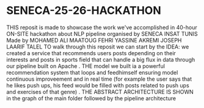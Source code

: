 # SENECA-25-26-HACKATHON
THIS reposit is made to showcase the work we've accomplished in 40-hour  ON-SITE hackathon about NLP pipeline organised by SENECA  INSAT TUNIS 
Made by MOHAMED ALI MAATOUG
FEHRI YASSINE
AKREMI JOSEPH
LAARIF TALEL
TO walk through this reposit we can start by the IDEA:
we created a service that recommends users posts depending on their interests  and posts in sports field that can handle a big flux in data through our pipeline built on Apache . THE model we built ia a powerful recommendation system that loops and feedhimself ensuring model  continuous improveement and in real time   (for example the user says that he likes push ups, his feed would be filled with posts related to push ups and exercises of that genre) .
THE ABSTRACT ARCHITECTURE IS SHOWN in the graph of the main folder followed by the pipeline architecture 
